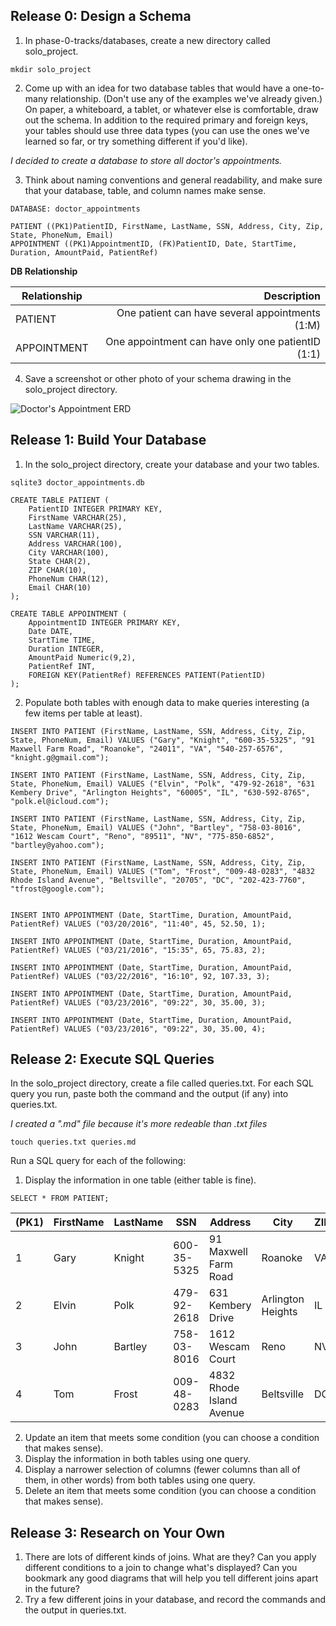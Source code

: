 ## Release 0: Design a Schema

1. In phase-0-tracks/databases, create a new directory called solo_project.
```
mkdir solo_project
```

2. Come up with an idea for two database tables that would have a one-to-many relationship. (Don't use any of the examples we've already given.) On paper, a whiteboard, a tablet, or whatever else is comfortable, draw out the schema. In addition to the required primary and foreign keys, your tables should use three data types (you can use the ones we've learned so far, or try something different if you'd like).

*I decided to create a database to store all doctor's appointments.*


3. Think about naming conventions and general readability, and make sure that your database, table, and column names make sense.

```
DATABASE: doctor_appointments

PATIENT ((PK1)PatientID, FirstName, LastName, SSN, Address, City, Zip, State, PhoneNum, Email)
APPOINTMENT ((PK1)AppointmentID, (FK)PatientID, Date, StartTime, Duration, AmountPaid, PatientRef)

```

**DB Relationship**

Relationship | Description 
---------------- | ----------------:
PATIENT  | One patient can have several appointments (1:M)|
APPOINTMENT  | One appointment can have only one patientID (1:1) |

4. Save a screenshot or other photo of your schema drawing in the solo_project directory.

![Doctor's Appointment ERD](https://github.com/mpletcher/phase-0-tracks/tree/master/databases/solo_project/erd_doctors_appointment.png)


## Release 1: Build Your Database
1. In the solo_project directory, create your database and your two tables.
```
sqlite3 doctor_appointments.db
```

```
CREATE TABLE PATIENT (
	PatientID INTEGER PRIMARY KEY,
	FirstName VARCHAR(25),
    LastName VARCHAR(25),
    SSN VARCHAR(11),
    Address VARCHAR(100),
    City VARCHAR(100),    
	State CHAR(2),
	ZIP CHAR(10),
	PhoneNum CHAR(12),
 	Email CHAR(10) 
);

CREATE TABLE APPOINTMENT (
	AppointmentID INTEGER PRIMARY KEY,
	Date DATE,
    StartTime TIME,
	Duration INTEGER,
    AmountPaid Numeric(9,2),
    PatientRef INT,
    FOREIGN KEY(PatientRef) REFERENCES PATIENT(PatientID)  
);

```

2. Populate both tables with enough data to make queries interesting (a few items per table at least).
```
INSERT INTO PATIENT (FirstName, LastName, SSN, Address, City, Zip, State, PhoneNum, Email) VALUES ("Gary", "Knight", "600-35-5325", "91 Maxwell Farm Road", "Roanoke", "24011", "VA", "540-257-6576", "knight.g@gmail.com");

INSERT INTO PATIENT (FirstName, LastName, SSN, Address, City, Zip, State, PhoneNum, Email) VALUES ("Elvin", "Polk", "479-92-2618", "631 Kembery Drive", "Arlington Heights", "60005", "IL", "630-592-8765", "polk.el@icloud.com");

INSERT INTO PATIENT (FirstName, LastName, SSN, Address, City, Zip, State, PhoneNum, Email) VALUES ("John", "Bartley", "758-03-8016", "1612 Wescam Court", "Reno", "89511", "NV", "775-850-6852", "bartley@yahoo.com");

INSERT INTO PATIENT (FirstName, LastName, SSN, Address, City, Zip, State, PhoneNum, Email) VALUES ("Tom", "Frost", "009-48-0283", "4832 Rhode Island Avenue", "Beltsville", "20705", "DC", "202-423-7760", "tfrost@google.com");


INSERT INTO APPOINTMENT (Date, StartTime, Duration, AmountPaid, PatientRef) VALUES ("03/20/2016", "11:40", 45, 52.50, 1);

INSERT INTO APPOINTMENT (Date, StartTime, Duration, AmountPaid, PatientRef) VALUES ("03/21/2016", "15:35", 65, 75.83, 2);

INSERT INTO APPOINTMENT (Date, StartTime, Duration, AmountPaid, PatientRef) VALUES ("03/22/2016", "16:10", 92, 107.33, 3);

INSERT INTO APPOINTMENT (Date, StartTime, Duration, AmountPaid, PatientRef) VALUES ("03/23/2016", "09:22", 30, 35.00, 3);

INSERT INTO APPOINTMENT (Date, StartTime, Duration, AmountPaid, PatientRef) VALUES ("03/23/2016", "09:22", 30, 35.00, 4);

```


## Release 2: Execute SQL Queries
In the solo_project directory, create a file called queries.txt. For each SQL query you run, paste both the command and the output (if any) into queries.txt.

*I created a ".md" file because it's more redeable than .txt files*
```
touch queries.txt queries.md
```
Run a SQL query for each of the following:

1. Display the information in one table (either table is fine).
```
SELECT * FROM PATIENT;
```
(PK1) | FirstName | LastName | SSN    | Address | City | ZIP | State | PhoneNum | Email
------- | ---------------- | ---------------- | ---------------- | ---------------- | ------- |---------- |---------- |---------- |---------:
1|Gary|Knight|600-35-5325|91 Maxwell Farm Road|Roanoke|VA|24011|540-257-6576|knight.g@gmail.com
2|Elvin|Polk|479-92-2618|631 Kembery Drive|Arlington Heights|IL|60005|630-592-8765|polk.el@icloud.com
3|John|Bartley|758-03-8016|1612 Wescam Court|Reno|NV|89511|775-850-6852|bartley@yahoo.com
4|Tom|Frost|009-48-0283|4832 Rhode Island Avenue|Beltsville|DC|20705|202-423-7760|tfrost@google.com


2. Update an item that meets some condition (you can choose a condition that makes sense).
3. Display the information in both tables using one query.
4. Display a narrower selection of columns (fewer columns than all of them, in other words) from both tables using one query.
5. Delete an item that meets some condition (you can choose a condition that makes sense).


## Release 3: Research on Your Own
1. There are lots of different kinds of joins. What are they? Can you apply different conditions to a join to change what's displayed? Can you bookmark any good diagrams that will help you tell different joins apart in the future?
2. Try a few different joins in your database, and record the commands and the output in queries.txt.